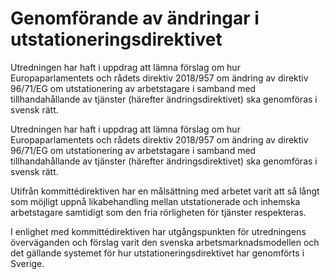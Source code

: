 # Genomförande av ändringar i utstationeringsdirektivet

Utredningen har haft i uppdrag att lämna förslag om hur Europaparlamentets och rådets direktiv 2018/957 om ändring av direktiv 96/71/EG om utstationering av arbetstagare i samband med tillhandahållande av tjänster (härefter ändringsdirektivet) ska genomföras i svensk rätt.

Utredningen har haft i uppdrag att lämna förslag om hur Europaparlamentets och rådets direktiv 2018/957 om ändring av direktiv 96/71/EG om utstationering av arbetstagare i samband med tillhandahållande av tjänster (härefter ändringsdirektivet) ska genomföras i svensk rätt.

Utifrån kommittédirektiven har en målsättning med arbetet varit att så långt som möjligt uppnå likabehandling mellan utstationerade och inhemska arbetstagare samtidigt som den fria rörligheten för tjänster respekteras.

I enlighet med kommittédirektiven har utgångspunkten för utredningens överväganden och förslag varit den svenska arbetsmarknadsmodellen och det gällande systemet för hur utstationeringsdirektivet har genomförts i Sverige.
